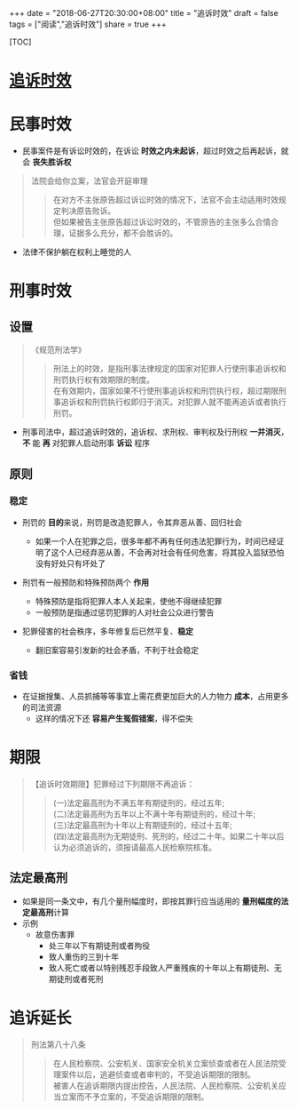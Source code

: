 +++
date = "2018-06-27T20:30:00+08:00"
title = "追诉时效"
draft = false
tags = ["阅读","追诉时效"]
share = true
+++

[TOC]

# [追诉时效](https://zhuanlan.zhihu.com/p/38248511)

# 民事时效
- 民事案件是有诉讼时效的，在诉讼 **时效之内未起诉**，超过时效之后再起诉，就会 **丧失胜诉权**
> 法院会给你立案，法官会开庭审理
>> 在对方不主张原告超过诉讼时效的情况下，法官不会主动适用时效规定判决原告败诉。  
但如果被告主张原告超过诉讼时效的，不管原告的主张多么合情合理，证据多么充分，都不会胜诉的。

- 法律不保护躺在权利上睡觉的人


# 刑事时效
## 设置

> 《规范刑法学》
>> 刑法上的时效，是指刑事法律规定的国家对犯罪人行使刑事追诉权和刑罚执行权有效期限的制度。  
在有效期内，国家如果不行使刑事追诉权和刑罚执行权，超过期限刑事追诉权和刑罚执行权即归于消灭。对犯罪人就不能再追诉或者执行刑罚。

- 刑事司法中，超过追诉时效的，追诉权、求刑权、审判权及行刑权 **一并消灭**，**不** 能 **再** 对犯罪人启动刑事 **诉讼** 程序

## 原则
### 稳定
- 刑罚的 **目的**来说，刑罚是改造犯罪人，令其弃恶从善、回归社会
    - 如果一个人在犯罪之后，很多年都不再有任何违法犯罪行为，时间已经证明了这个人已经弃恶从善，不会再对社会有任何危害，将其投入监狱恐怕没有好处只有坏处了
- 刑罚有一般预防和特殊预防两个 **作用**
    - 特殊预防是指将犯罪人本人关起来，使他不得继续犯罪
    - 一般预防是指通过惩罚犯罪的人对社会公众进行警告

- 犯罪侵害的社会秩序，多年修复后已然平复、**稳定**
    - 翻旧案容易引发新的社会矛盾，不利于社会稳定

### 省钱
- 在证据搜集、人员抓捕等等事宜上需花费更加巨大的人力物力 **成本**，占用更多的司法资源
    - 这样的情况下还 **容易产生冤假错案**，得不偿失

# 期限
> 【追诉时效期限】犯罪经过下列期限不再追诉：
>> (一)法定最高刑为不满五年有期徒刑的，经过五年;  
>> (二)法定最高刑为五年以上不满十年有期徒刑的，经过十年;  
>> (三)法定最高刑为十年以上有期徒刑的，经过十五年;  
>> (四)法定最高刑为无期徒刑、死刑的，经过二十年。如果二十年以后认为必须追诉的，须报请最高人民检察院核准。

## 法定最高刑
- 如果是同一条文中，有几个量刑幅度时，即按其罪行应当适用的 **量刑幅度的法定最高刑**计算
- 示例
    - 故意伤害罪
        - 处三年以下有期徒刑或者拘役
        - 致人重伤的三到十年
        - 致人死亡或者以特别残忍手段致人严重残疾的十年以上有期徒刑、无期徒刑或者死刑

# 追诉延长
>刑法第八十八条
>> 在人民检察院、公安机关、国家安全机关立案侦查或者在人民法院受理案件以后，逃避侦查或者审判的，不受追诉期限的限制。  
被害人在追诉期限内提出控告，人民法院、人民检察院、公安机关应当立案而不予立案的，不受追诉期限的限制。